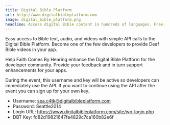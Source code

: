 ```yaml
---
title: Digital Bible Platform
url: http://www.digitalbibleplatform.com
image: digital_bible_platform.png
headline: Access digital Bible content in hundreds of languages. Free.
---
```

Easy access to Bible text, audio, and videos with simple API calls to the Digital Bible Platform. 
Become one of the few developers to provide Deaf Bible videos in your app. 

Help Faith Comes By Hearing enhance the Digital Bible Platform for the developer community. Provide your feedback and in turn support enhancements for your apps.

During the event, this username and key will be active so developers can immediately use the API. If you want to continue using the API after the event you can sign up for your own key.

* Username: sea.c4tk@digitalbibleplatform.com
* Password: Seattle2014
* Login URL: https://www.digitalbibleplatform.com/site/wp-login.php
* DBT Key: fd82d19821647fa4829c7ca160b82e6f
